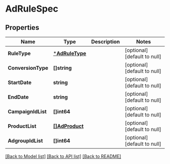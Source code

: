 # AdRuleSpec

## Properties
Name | Type | Description | Notes
------------ | ------------- | ------------- | -------------
**RuleType** | [***AdRuleType**](AdRuleType.md) |  | [optional] [default to null]
**ConversionType** | **[]string** |  | [optional] [default to null]
**StartDate** | **string** |  | [optional] [default to null]
**EndDate** | **string** |  | [optional] [default to null]
**CampaignIdList** | **[]int64** |  | [optional] [default to null]
**ProductList** | [**[]AdProduct**](ad_product.md) |  | [optional] [default to null]
**AdgroupIdList** | **[]int64** |  | [optional] [default to null]

[[Back to Model list]](../README.md#documentation-for-models) [[Back to API list]](../README.md#documentation-for-api-endpoints) [[Back to README]](../README.md)


